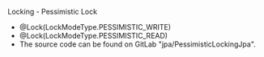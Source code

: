 Locking - Pessimistic Lock

* @Lock(LockModeType.PESSIMISTIC_WRITE)
* @Lock(LockModeType.PESSIMISTIC_READ)
* The source code can be found on GitLab "jpa/PessimisticLockingJpa".
